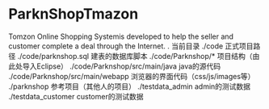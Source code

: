# ParknShopTmazon
Tomzon Online Shopping  Systemis developed to help the seller and customer complete a deal through the Internet.
. 当前目录
./code 正式项目路径
./code/parknshop.sql 建表的数据库脚本
./code/Parknshop/* 项目结构（由此处导入Eclipse）
./code/Parknshop/src/main/java  java的源代码
./code/Parknshop/src/main/webapp 浏览器的界面代码（css/js/images等）
./parknshop 参考项目（其他人的项目）
./testdata_admin admin的测试数据
./testdata_customer customer的测试数据
